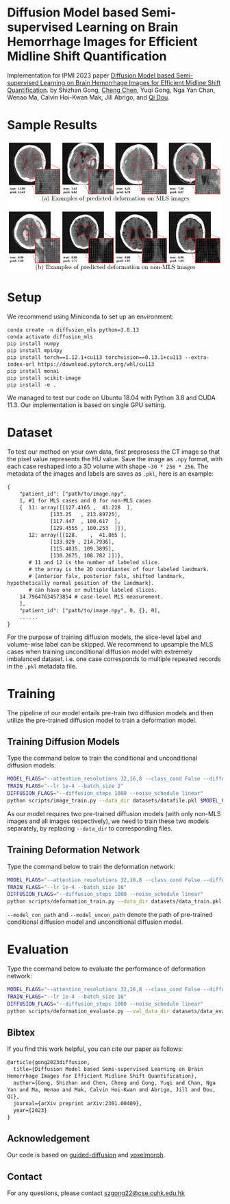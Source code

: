 # Diffusion Model based Semi-supervised Learning on Brain Hemorrhage Images for Efficient Midline Shift Quantification

Implementation for IPMI 2023 paper [Diffusion Model based Semi-supervised Learning on Brain Hemorrhage Images for Efficient Midline Shift Quantification](https://arxiv.org/abs/2301.00409).
by Shizhan Gong, [Cheng Chen](https://cchen-cc.github.io/), Yuqi Gong, Nga Yan Chan, Wenao Ma, Calvin Hoi-Kwan Mak, Jill Abrigo, and [Qi Dou](https://www.cse.cuhk.edu.hk/~qdou/index.html).

# Sample Results
![Alt text](results.png?raw=true "Title")

# Setup
We recommend using Miniconda to set up an environment:
```
conda create -n diffusion_mls python=3.8.13
conda activate diffusion_mls
pip install numpy
pip install mpi4py
pip install torch==1.12.1+cu113 torchvision==0.13.1+cu113 --extra-index-url https://download.pytorch.org/whl/cu113
pip install monai
pip install scikit-image
pip install -e .
```
We managed to test our code on Ubuntu 18.04 with Python 3.8 and CUDA 11.3. Our implementation is based on single GPU setting.

# Dataset
To test our method on your own data, first preprosess the CT image so that the pixel value represents the HU value. 
Save the image as `.npy` format, with each case reshaped into a 3D volume with shape `~30 * 256 * 256`.
The metadata of the images and labels are saves as `.pkl`, here is an example:
```
{
    "patient_id": ["path/to/image.npy",
    1, #1 for MLS cases and 0 for non-MLS cases
    {  11: array([[127.4165 ,  41.228  ],
              [133.25   , 213.89725],
              [117.447  , 100.617  ],
              [129.4555 , 100.253  ]]),
       12: array([[128.    ,  41.865 ],
              [133.929 , 214.7936],
              [115.4835, 109.3895],
              [130.2675, 108.782 ]])}, 
       # 11 and 12 is the number of labeled slice.
       # the array is the 2D coordiantes of four labeled landmark.
       # [anterior falx, posterior falx, shifted landmark, hypothetically normal position of the landmark].
       # can have one or multiple labeled slices.
    14.79647634573854 # case-level MLS measurement.
    ],
    "patient_id": ["path/to/image.npy", 0, {}, 0],
    ......
}
```
For the purpose of training diffusion models, the slice-level label and volume-wise label can be skipped. 
We recommend to upsample the MLS cases when training unconditional diffusion model with extremely imbalanced dataset. i.e. one case corresponds to multiple repeated records in the `.pkl` metadata file.

# Training
The pipeline of our model entails pre-train two diffusion models and then utilize the pre-trained diffusion model to train a deformation model.

## Training Diffusion Models

Type the command below to train the conditional and unconditional diffusion models:
```sh
MODEL_FLAGS="--attention_resolutions 32,16,8 --class_cond False --diffusion_steps 1000 --image_size 256 --learn_sigma True --noise_schedule linear --num_channels 128 --num_head_channels 64 --num_res_blocks 2 --resblock_updown True --use_fp16 False --use_scale_shift_norm True"
TRAIN_FLAGS="--lr 1e-4 --batch_size 2"
DIFFUSION_FLAGS="--diffusion_steps 1000 --noise_schedule linear"
python scripts/image_train.py --data_dir datasets/datafile.pkl $MODEL_FLAGS $DIFFUSION_FLAGS $TRAIN_FLAGS
```
As our model requires two pre-trained diffusion models (with only non-MLS images and all images respectively), we need to train these two models separately, by replacing `--data_dir` to corresponding files.

## Training Deformation Network

Type the command below to train the deformation network:
```sh
MODEL_FLAGS="--attention_resolutions 32,16,8 --class_cond False --diffusion_steps 1000 --image_size 256 --learn_sigma True --noise_schedule linear --num_channels 128 --num_head_channels 64 --num_res_blocks 2 --resblock_updown True --use_fp16 False --use_scale_shift_norm True"
TRAIN_FLAGS="--lr 1e-4 --batch_size 16"
DIFFUSION_FLAGS="--diffusion_steps 1000 --noise_schedule linear"
python scripts/deformation_train.py --data_dir datasets/data_train.pkl --val_data_dir datasets/data_eval.pkl --model_con_path models/model_con.pt --model_uncon_path models/model_uncon.pt $MODEL_FLAGS $DIFFUSION_FLAGS $TRAIN_FLAGS
```
`--model_con_path` and `--model_uncon_path` denote the path of pre-trained conditional diffusion model and unconditional diffusion model.

# Evaluation
Type the command below to evaluate the performance of deformation network:
```sh
MODEL_FLAGS="--attention_resolutions 32,16,8 --class_cond False --diffusion_steps 1000 --image_size 256 --learn_sigma True --noise_schedule linear --num_channels 128 --num_head_channels 64 --num_res_blocks 2 --resblock_updown True --use_fp16 False --use_scale_shift_norm True"
TRAIN_FLAGS="--lr 1e-4 --batch_size 16"
DIFFUSION_FLAGS="--diffusion_steps 1000 --noise_schedule linear"
python scripts/deformation_evaluate.py --val_data_dir datasets/data_eval.pkl --model_path path/to/deformation/checkpoint.pt --model_con_path models/model_con.pt --model_uncon_path models/model_uncon.pt $MODEL_FLAGS $DIFFUSION_FLAGS $TRAIN_FLAGS
```

## Bibtex
If you find this work helpful, you can cite our paper as follows:
```
@article{gong2023diffusion,
  title={Diffusion Model based Semi-supervised Learning on Brain Hemorrhage Images for Efficient Midline Shift Quantification},
  author={Gong, Shizhan and Chen, Cheng and Gong, Yuqi and Chan, Nga Yan and Ma, Wenao and Mak, Calvin Hoi-Kwan and Abrigo, Jill and Dou, Qi},
  journal={arXiv preprint arXiv:2301.00409},
  year={2023}
}
```

## Acknowledgement
Our code is based on [guided-diffusion](https://github.com/openai/guided-diffusion) and [voxelmorph](https://github.com/voxelmorph/voxelmorph).

## Contact
For any questions, please contact <a href="mailto:szgong22@cse.cuhk.edu.hk">szgong22@cse.cuhk.edu.hk</a>